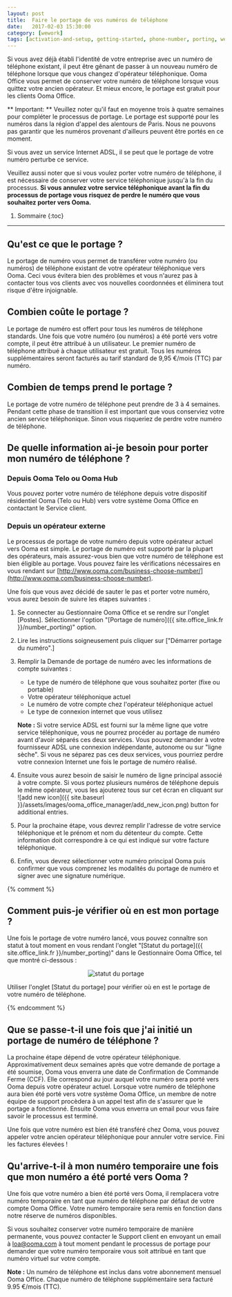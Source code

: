 ```yaml
---
layout: post
title:  Faire le portage de vos numéros de téléphone
date:   2017-02-03 15:30:00
category: [wework]
tags: [activation-and-setup, getting-started, phone-number, porting, wework]
---
```


Si vous avez déjà établi l'identité de votre entreprise avec un numéro de téléphone existant, il peut être gênant de passer à un nouveau numéro de téléphone lorsque que vous changez d'opérateur téléphonique. Ooma Office vous permet de conserver votre numéro de téléphone lorsque vous quittez votre ancien opérateur. Et mieux encore, le portage est gratuit pour les clients Ooma Office.

** Important: ** Veuillez noter qu'il faut en moyenne trois à quatre semaines pour compléter le processus de portage. Le portage est supporté pour les numéros dans la région d'appel des alentours de Paris. Nous ne pouvons pas garantir que les numéros provenant d'ailleurs peuvent être portés en ce moment.

Si vous avez un service Internet ADSL, il se peut que le portage de votre numéro perturbe ce service.

Veuillez aussi noter que si vous voulez porter votre numéro de téléphone, il est nécessaire de conserver votre service téléphonique jusqu'à la fin du processus. **Si vous annulez votre service téléphonique avant la fin du processus de portage vous risquez de perdre le numéro que vous souhaitez porter vers Ooma.** 

1. Sommaire
{:toc}
* * *

## Qu'est ce que le portage ?

Le portage de numéro vous permet de transférer votre numéro (ou numéros) de téléphone existant de votre opérateur téléphonique vers Ooma. Ceci vous évitera bien des problèmes et vous n'aurez pas à contacter tous vos clients avec vos nouvelles coordonnées et éliminera tout risque d'être injoignable.

## Combien coûte le portage ?

Le portage de numéro est offert pour tous les numéros de téléphone standards. Une fois que votre numéro (ou numéros) a été porté vers votre compte, il peut être attribué à un utilisateur. Le premier numéro de téléphone attribué à chaque utilisateur est gratuit. Tous les numéros supplémentaires seront facturés au tarif standard de 9,95 €/mois (TTC) par numéro.

## Combien de temps prend le portage ?

Le portage de votre numéro de téléphone peut prendre de 3 à 4 semaines. Pendant cette phase de transition il est important que vous conserviez votre ancien service téléphonique. Sinon vous risqueriez de perdre votre numéro de téléphone.

## De quelle information ai-je besoin pour porter mon numéro de téléphone ?

### Depuis Ooma Telo ou Ooma Hub

Vous pouvez porter votre numéro de téléphone depuis votre dispositif résidentiel Ooma (Telo ou Hub) vers votre système Ooma Office en contactant le Service client.

### Depuis un opérateur externe

Le processus de portage de votre numéro depuis votre opérateur actuel vers Ooma est simple. Le portage de numéro est supporté par la plupart des opérateurs, mais assurez-vous bien que votre numéro de téléphone est bien éligible au portage. Vous pouvez faire les vérifications nécessaires en vous rendant sur [http://www.ooma.com/business-choose-number/](http://www.ooma.com/business-choose-number).

Une fois que vous avez décidé de sauter le pas et porter votre numéro, vous aurez besoin de suivre les étapes suivantes :

1. Se connecter au Gestionnaire Ooma Office et se rendre sur l'onglet [Postes]. Sélectionner l'option "[Portage de numéro]({{ site.office_link.fr }}/number_porting)" option.
2. Lire les instructions soigneusement puis cliquer sur ["Démarrer portage du numéro".]
3. Remplir la Demande de portage de numéro avec les informations de compte suivantes :

   * Le type de numéro de téléphone que vous souhaitez porter (fixe ou portable)
   * Votre opérateur téléphonique actuel
   * Le numéro de votre compte chez l'opérateur téléphonique actuel
   * Le type de connexion internet que vous utilisez

   **Note :** Si votre service ADSL est fourni sur la même ligne que votre service téléphonique, vous ne pourrez procéder au portage de numéro avant d'avoir séparés ces deux services. Vous pouvez demander à votre fournisseur ADSL une connexion indépendante, autonome ou sur "ligne sèche". Si vous ne séparez pas ces deux services, vous pourriez perdre votre connexion Internet une fois le portage de numéro réalisé.

4. Ensuite vous aurez besoin de saisir le numéro de ligne principal associé à votre compte. Si vous portez plusieurs numéros de téléphone depuis le même opérateur, vous les ajouterez tous sur cet écran en cliquant sur ![add new icon]({{ site.baseurl }}/assets/images/ooma_office_manager/add_new_icon.png) button for additional entries. 
5. Pour la prochaine étape, vous devrez remplir l'adresse de votre service téléphonique et le prénom et nom du détenteur du compte. Cette information doit correspondre à ce qui est indiqué sur votre facture téléphonique.
6. Enfin, vous devrez sélectionner votre numéro principal Ooma puis confirmer que vous comprenez les modalités du portage de numéro et signer avec une signature numérique.

{% comment %}

## Comment puis-je vérifier où en est mon portage ?

Une fois le portage de votre numéro lancé, vous pouvez connaître son statut à tout moment en vous rendant l'onglet "[Statut du portage]({{ site.office_link.fr }}/number_porting)" dans le Gestionnaire Ooma Office, tel que montré ci-dessous :

<p align="center"><img alt="statut du portage" src="{{ site.baseurl }}/assets/images/ooma_office_manager/porting_status.png" /></p>
 
Utiliser l'onglet [Statut du portage] pour vérifier où en est le portage de votre numéro de téléphone.

{% endcomment %}

## Que se passe-t-il une fois que j'ai initié un portage de numéro de téléphone ?

La prochaine étape dépend de votre opérateur téléphonique. Approximativement deux semaines après que votre demande de portage a été soumise, Ooma vous enverra une date de Confirmation de Commande Ferme (CCF). Elle correspond au jour auquel votre numéro sera porté vers Ooma depuis votre opérateur actuel. Lorsque votre numéro de téléphone aura bien été porté vers votre système Ooma Office, un membre de notre équipe de support procèdera à un appel test afin de s'assurer que le portage a fonctionné. Ensuite Ooma vous enverra un email pour vous faire savoir le processus est terminé.

Une fois que votre numéro est bien été transféré chez Ooma, vous pouvez appeler votre ancien opérateur téléphonique pour annuler votre service. Fini les factures élevées !

## Qu'arrive-t-il à mon numéro temporaire une fois que mon numéro a été porté vers Ooma ?

Une fois que votre numéro a bien été porté vers Ooma, il remplacera votre numéro temporaire en tant que numéro de téléphone par défaut de votre compte Ooma Office. Votre numéro temporaire sera remis en fonction dans notre réserve de numéros disponibles.

Si vous souhaitez conserver votre numéro temporaire de manière permanente, vous pouvez contacter le Support client en envoyant un email à <a href="mailto:loa@ooma.com">loa@ooma.com</a> à tout moment pendant le processus de portage pour demander que votre numéro temporaire vous soit attribué en tant que numéro virtuel sur votre compte.

**Note :** Un numéro de téléphone est inclus dans votre abonnement mensuel Ooma Office. Chaque numéro de téléphone supplémentaire sera facturé 9.95 €/mois (TTC).